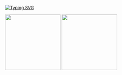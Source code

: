 <a href="https://git.io/typing-svg"><img src="https://readme-typing-svg.demolab.com?font=Caveat&size=32&pause=1000&color=44475A&width=435&lines=Prazer%2C+meu+nome+%C3%A9+Rafaela+Hitomi!" alt="Typing SVG" /></a> <!--  https://readme-typing-svg.demolab.com/demo/ -->

<div>
  <img height="180em" src="https://github-readme-stats.vercel.app/api?username=rafahitomi&show_icons=true&theme=dracula&includes_all_commits-true&count_private=true">
  <img height="180em" src="https://github-readme-stats.vercel.app/api/top-langs/?username=rafahitomi&layout=compact&langs_count=16&theme=dracula">
</div>
